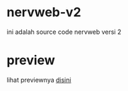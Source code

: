 # nervweb-v2
ini adalah source code nervweb versi 2
# preview
lihat previewnya [disini](https://rinha242.github.io/nervweb-v2 "ini preview lama")
#

